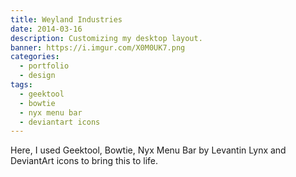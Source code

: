 ```yaml
---
title: Weyland Industries
date: 2014-03-16
description: Customizing my desktop layout.
banner: https://i.imgur.com/X0M0UK7.png
categories:
  - portfolio
  - design
tags:
  - geektool
  - bowtie
  - nyx menu bar
  - deviantart icons
---
```


Here, I used Geektool, Bowtie, Nyx Menu Bar by Levantin Lynx and DeviantArt icons to bring this to life.
